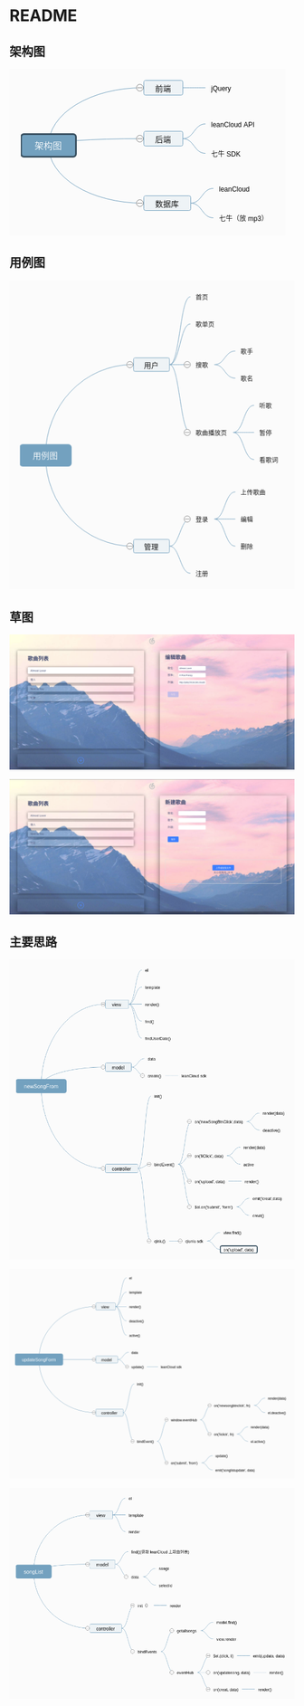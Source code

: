 # README
## 架构图

![](./rmSrc/架构图.png)

## 用例图

![](./rmSrc/用例图.png)

## 草图

![](./rmSrc/草图1.png)

![](./rmSrc/草图2.png)

## 主要思路

![](./rmSrc/newSongFrom.png)

![](./rmSrc/updateSongForm.png)

![](./rmSrc/songList.png)